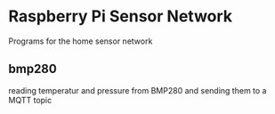 # Raspberry Pi Sensor Network

Programs for the home sensor network

## bmp280

reading temperatur and pressure from BMP280 and sending them to a MQTT topic

